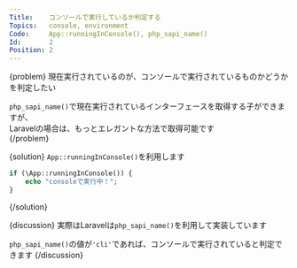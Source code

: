```yaml
---
Title:    コンソールで実行しているか判定する
Topics:   console, environment
Code:     App::runningInConsole(), php_sapi_name()
Id:       2
Position: 2
---
```


{problem}
現在実行されているのが、コンソールで実行されているものかどうかを判定したい  

`php_sapi_name()`で現在実行されているインターフェースを取得する子ができますが、  
Laravelの場合は、もっとエレガントな方法で取得可能です  
{/problem}

{solution}
`App::runningInConsole()`を利用します

```php
if (\App::runningInConsole()) {
	echo "consoleで実行中！";
}
```
{/solution}

{discussion}
実際はLaravelは`php_sapi_name()`を利用して実装しています

`php_sapi_name()`の値が`'cli'`であれば、コンソールで実行されていると判定できます
{/discussion}
